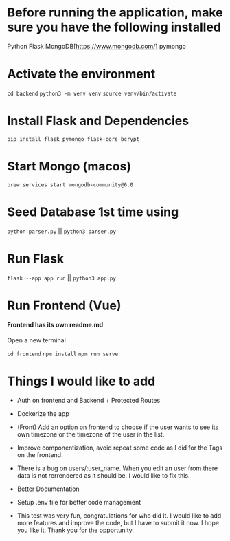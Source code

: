 # Before running the application, make sure you have the following installed

Python
Flask
MongoDB[https://www.mongodb.com/]
pymongo

# Activate the environment

`cd backend`
`python3 -m venv venv`
`source venv/bin/activate`

# Install Flask and Dependencies

`pip install flask pymongo flask-cors bcrypt`

# Start Mongo (macos)

`brew services start mongodb-community@6.0`

# Seed Database 1st time using

`python parser.py` || `python3 parser.py`

# Run Flask

`flask --app app run` || `python3 app.py`

# Run Frontend (Vue)

#### Frontend has its own readme.md

Open a new terminal

`cd frontend`
`npm install`
`npm run serve`

# Things I would like to add

- Auth on frontend and Backend + Protected Routes
- Dockerize the app
- (Front) Add an option on frontend to choose if the user wants to see its own timezone or the timezone of the user in the list.
- Improve componentization, avoid repeat some code as I did for the Tags on the frontend.
- There is a bug on users/:user_name. When you edit an user from there data is not rerrendered as it should be. I would like to fix this.
- Better Documentation
- Setup .env file for better code management

- This test was very fun, congratulations for who did it. I would like to add more features and improve the code, but I have to submit it now. I hope you like it. Thank you for the opportunity.

